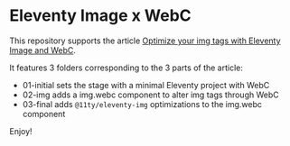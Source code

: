 # Eleventy Image x WebC

This repository supports the article [Optimize your img tags with Eleventy Image and WebC](https://www.robincussol.com/optimize-your-img-tags-with-eleventy-image-and-webc/).

It features 3 folders corresponding to the 3 parts of the article:
- 01-initial sets the stage with a minimal Eleventy project with WebC
- 02-img adds a img.webc component to alter img tags through WebC
- 03-final adds `@11ty/eleventy-img` optimizations to the img.webc component

Enjoy!
